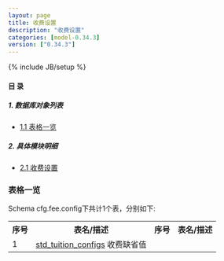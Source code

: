 ```yaml
---
layout: page
title: 收费设置 
description: "收费设置"
categories: [model-0.34.3]
version: ["0.34.3"]
---
```

{% include JB/setup %}

#### 目 录

##### 1. 数据库对象列表
  * [1.1 表格一览](index.html#表格一览)

##### 2. 具体模块明细
* [2.1 收费设置](/model/cfg/fee.config/all.html)

### 表格一览
Schema cfg.fee.config下共计1个表，分别如下:

<table class="table table-bordered table-striped table-condensed">
  <tr>
    <th class="info_header text-center">序号</th>
    <th class="info_header">表名/描述</th>
    <th class="info_header text-center">序号</th>
    <th class="info_header">表名/描述</th>
  </tr>
  <tr>
    <td>1</td>
    <td><a href="/model/cfg/fee.config/all.html#表格-std_tuition_configs-收费缺省值">std_tuition_configs</a> 收费缺省值</td>
    <td></td>
    <td></td>
  </tr>
</table>

